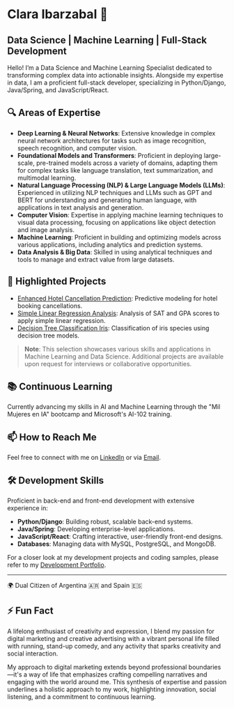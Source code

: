 # Clara Ibarzabal 👋

## Data Science | Machine Learning | Full-Stack Development

Hello! I’m a Data Science and Machine Learning Specialist dedicated to transforming complex data into actionable insights. Alongside my expertise in data, I am a proficient full-stack developer, specializing in Python/Django, Java/Spring, and JavaScript/React.


## 🔍 Areas of Expertise

- **Deep Learning & Neural Networks**: Extensive knowledge in complex neural network architectures for tasks such as image recognition, speech recognition, and computer vision.
- **Foundational Models and Transformers**: Proficient in deploying large-scale, pre-trained models across a variety of domains, adapting them for complex tasks like language translation, text summarization, and multimodal learning.
- **Natural Language Processing (NLP) & Large Language Models (LLMs)**: Experienced in utilizing NLP techniques and LLMs such as GPT and BERT for understanding and generating human language, with applications in text analysis and generation.
- **Computer Vision**: Expertise in applying machine learning techniques to visual data processing, focusing on applications like object detection and image analysis.
- **Machine Learning**: Proficient in building and optimizing models across various applications, including analytics and prediction systems.
- **Data Analysis & Big Data**: Skilled in using analytical techniques and tools to manage and extract value from large datasets.

## 🚀 Highlighted Projects

- [Enhanced Hotel Cancellation Prediction](https://github.com/claraibarzabal-portfolio/enhanced-hotel-cancellation-prediction): Predictive modeling for hotel booking cancellations.
- [Simple Linear Regression Analysis](https://github.com/claraibarzabal-portfolio/simple-linear-regression-analysis): Analysis of SAT and GPA scores to apply simple linear regression.
- [Decision Tree Classification Iris](https://github.com/claraibarzabal-portfolio/decision_tree_classification_iris): Classification of iris species using decision tree models.

> **Note**: This selection showcases various skills and applications in Machine Learning and Data Science. Additional projects are available upon request for interviews or collaborative opportunities.

## 📚 Continuous Learning

Currently advancing my skills in AI and Machine Learning through the "Mil Mujeres en IA" bootcamp and Microsoft's AI-102 training.

## 📫 How to Reach Me

Feel free to connect with me on [LinkedIn](https://www.linkedin.com/in/clara-ibarz%C3%A1bal-649310164/) or via [Email](mailto:clara.ibarzabal16@gmail.com).

## 🛠️ Development Skills

Proficient in back-end and front-end development with extensive experience in:
- **Python/Django**: Building robust, scalable back-end systems.
- **Java/Spring**: Developing enterprise-level applications.
- **JavaScript/React**: Crafting interactive, user-friendly front-end designs.
- **Databases**: Managing data with MySQL, PostgreSQL, and MongoDB.

For a closer look at my development projects and coding samples, please refer to my [Development Portfolio](https://github.com/claraibarzabal-portfolio/development-portfolio).

---

🌍 Dual Citizen of Argentina 🇦🇷 and Spain 🇪🇸

## ⚡ Fun Fact

A lifelong enthusiast of creativity and expression, I blend my passion for digital marketing and creative advertising with a vibrant personal life filled with running, stand-up comedy, and any activity that sparks creativity and social interaction. 

My approach to digital marketing extends beyond professional boundaries—it's a way of life that emphasizes crafting compelling narratives and engaging with the world around me. This synthesis of expertise and passion underlines a holistic approach to my work, highlighting innovation, social listening, and a commitment to continuous learning.




